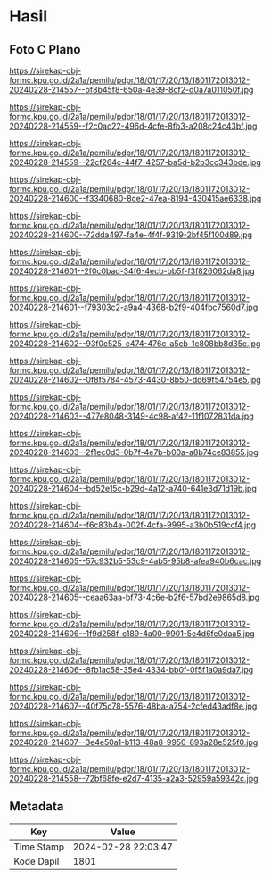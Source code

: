 # Hasil

## Foto C Plano

https://sirekap-obj-formc.kpu.go.id/2a1a/pemilu/pdpr/18/01/17/20/13/1801172013012-20240228-214557--bf8b45f8-650a-4e39-8cf2-d0a7a011050f.jpg

https://sirekap-obj-formc.kpu.go.id/2a1a/pemilu/pdpr/18/01/17/20/13/1801172013012-20240228-214559--f2c0ac22-496d-4cfe-8fb3-a208c24c43bf.jpg

https://sirekap-obj-formc.kpu.go.id/2a1a/pemilu/pdpr/18/01/17/20/13/1801172013012-20240228-214559--22cf264c-44f7-4257-ba5d-b2b3cc343bde.jpg

https://sirekap-obj-formc.kpu.go.id/2a1a/pemilu/pdpr/18/01/17/20/13/1801172013012-20240228-214600--f3340680-8ce2-47ea-8194-430415ae6338.jpg

https://sirekap-obj-formc.kpu.go.id/2a1a/pemilu/pdpr/18/01/17/20/13/1801172013012-20240228-214600--72dda497-fa4e-4f4f-9319-2bf45f100d89.jpg

https://sirekap-obj-formc.kpu.go.id/2a1a/pemilu/pdpr/18/01/17/20/13/1801172013012-20240228-214601--2f0c0bad-34f6-4ecb-bb5f-f3f826062da8.jpg

https://sirekap-obj-formc.kpu.go.id/2a1a/pemilu/pdpr/18/01/17/20/13/1801172013012-20240228-214601--f79303c2-a9a4-4368-b2f9-404fbc7560d7.jpg

https://sirekap-obj-formc.kpu.go.id/2a1a/pemilu/pdpr/18/01/17/20/13/1801172013012-20240228-214602--93f0c525-c474-476c-a5cb-1c808bb8d35c.jpg

https://sirekap-obj-formc.kpu.go.id/2a1a/pemilu/pdpr/18/01/17/20/13/1801172013012-20240228-214602--0f8f5784-4573-4430-8b50-dd69f54754e5.jpg

https://sirekap-obj-formc.kpu.go.id/2a1a/pemilu/pdpr/18/01/17/20/13/1801172013012-20240228-214603--477e8048-3149-4c98-af42-11f1072831da.jpg

https://sirekap-obj-formc.kpu.go.id/2a1a/pemilu/pdpr/18/01/17/20/13/1801172013012-20240228-214603--2f1ec0d3-0b7f-4e7b-b00a-a8b74ce83855.jpg

https://sirekap-obj-formc.kpu.go.id/2a1a/pemilu/pdpr/18/01/17/20/13/1801172013012-20240228-214604--bd52e15c-b29d-4a12-a740-641e3d71d19b.jpg

https://sirekap-obj-formc.kpu.go.id/2a1a/pemilu/pdpr/18/01/17/20/13/1801172013012-20240228-214604--f6c83b4a-002f-4cfa-9995-a3b0b519ccf4.jpg

https://sirekap-obj-formc.kpu.go.id/2a1a/pemilu/pdpr/18/01/17/20/13/1801172013012-20240228-214605--57c932b5-53c9-4ab5-95b8-afea940b6cac.jpg

https://sirekap-obj-formc.kpu.go.id/2a1a/pemilu/pdpr/18/01/17/20/13/1801172013012-20240228-214605--ceaa63aa-bf73-4c6e-b2f6-57bd2e9865d8.jpg

https://sirekap-obj-formc.kpu.go.id/2a1a/pemilu/pdpr/18/01/17/20/13/1801172013012-20240228-214606--1f9d258f-c189-4a00-9901-5e4d6fe0daa5.jpg

https://sirekap-obj-formc.kpu.go.id/2a1a/pemilu/pdpr/18/01/17/20/13/1801172013012-20240228-214606--8fb1ac58-35e4-4334-bb0f-0f5f1a0a9da7.jpg

https://sirekap-obj-formc.kpu.go.id/2a1a/pemilu/pdpr/18/01/17/20/13/1801172013012-20240228-214607--40f75c78-5576-48ba-a754-2cfed43adf8e.jpg

https://sirekap-obj-formc.kpu.go.id/2a1a/pemilu/pdpr/18/01/17/20/13/1801172013012-20240228-214607--3e4e50a1-b113-48a8-9950-893a28e525f0.jpg

https://sirekap-obj-formc.kpu.go.id/2a1a/pemilu/pdpr/18/01/17/20/13/1801172013012-20240228-214558--72bf68fe-e2d7-4135-a2a3-52959a59342c.jpg


## Metadata

| Key        | Value               |
| ---------- | ------------------- |
| Time Stamp | 2024-02-28 22:03:47 |
| Kode Dapil | 1801                |



